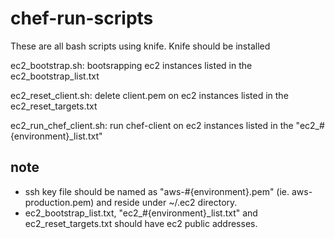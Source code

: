 chef-run-scripts
================

These are all bash scripts using knife. Knife should be installed

ec2_bootstrap.sh: bootsrapping ec2 instances listed in the ec2_bootstrap_list.txt

ec2_reset_client.sh: delete client.pem on ec2 instances listed in the ec2_reset_targets.txt

ec2_run_chef_client.sh: run chef-client on ec2 instances listed in the "ec2_#{environment}_list.txt"


note
----
- ssh key file should be named as "aws-#{environment}.pem" (ie. aws-production.pem) and reside under ~/.ec2 directory.
- ec2_bootstrap_list.txt, "ec2_#{environment}_list.txt" and ec2_reset_targets.txt should have ec2 public addresses.
